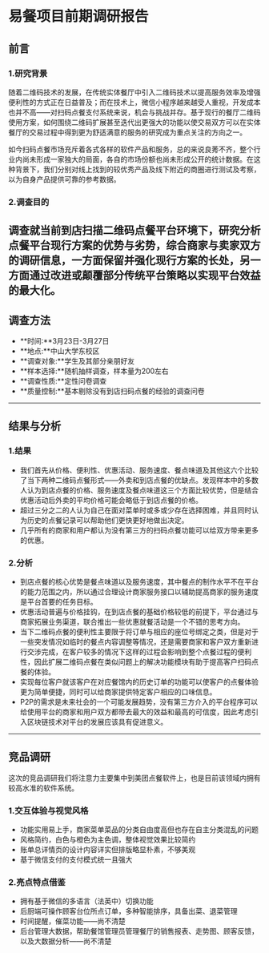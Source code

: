 # 易餐项目前期调研报告  
## 前言  
### 1.研究背景  
随着二维码技术的发展，在传统实体餐厅中引入二维码技术以提高服务效率及增强便利性的方式正在日益普及；而在技术上，微信小程序越来越受人重视，开发成本也并不高——对扫码点餐支付系统来说，机会与挑战并存。基于现行的餐厅二维码使用方案，如何围绕二维码扩展甚至迭代出更强大的功能以使交易双方可以在实体餐厅的交易过程中得到更为舒适满意的服务的研究成为重点关注的方向之一。

如今扫码点餐市场充斥着各式各样的软件产品和服务，总的来说良莠不齐，整个行业内尚未形成一家独大的局面，各自的市场份额也尚未形成公开的统计数据。在这种背景下，我们分别对线上找到的较优秀产品及线下附近的商圈进行测试及考察，以为自身产品提供可靠的参考数据。

### 2.调查目的  
调查就当前到店扫描二维码点餐平台环境下，研究分析点餐平台现行方案的优势与劣势，综合商家与卖家双方的调研信息，一方面保留并强化现行方案的长处，另一方面通过改进或颠覆部分传统平台策略以实现平台效益的最大化。  
---

## 调查方法
* **时间:**3月23日-3月27日  
* **地点:**中山大学东校区
* **调查对象:**学生及其部分亲朋好友
* **样本选择:**随机抽样调查，样本量为200左右
* **调查性质:**定性问卷调查
* **质量控制:**基本剔除没有到店扫码点餐的经验的调查问卷  
---

## 结果与分析
### 1.结果
* 我们首先从价格、便利性、优惠活动、服务速度、餐点味道及其他这六个比较了当下两种二维码点餐形式——外卖和到店点餐的优缺点。发现样本中的多数人认为到店点餐的价格、服务速度及餐点味道这三个方面比较优势，但是结合优惠活动后外卖的平均价格可能会略低于到店点餐的价格。
* 超过三分之二的人认为自己在面对菜单时或多或少存在选择困难，并且同时认为历史的点餐记录可以帮助他们更快更好地做出决定。
* 几乎所有的商家和用户都认为没有第三方的扫码点餐功能可以给双方带来更多的优惠。

### 2.分析
* 到店点餐的核心优势是餐点味道以及服务速度，其中餐点的制作水平不在平台的能力范围之内，所以通过合理设计商家服务接口以辅助提高商家的服务速度是平台首要的任务目标。
* 优惠活动普遍与价格挂钩，在到店点餐的基础价格较低的前提下，平台通过与商家拓展业务渠道，联合推出一些优惠就餐活动是一个不错的思考方向。
* 当下二维码点餐的便利性主要限于将订单与相应的座位号绑定之类，但是对于一些突发情况如临时的餐点内容调整等情况，还是需要商家和客户双方重新进行交涉完成，在客户较多的情况下这样的过程会影响到整个点餐过程的便利性，因此扩展二维码点餐在类似问题上的解决功能模块有助于提高客户扫码点餐的体验。
* 实现每位客户就该客户在对应餐馆内的历史订单的功能可以使客户的点餐体验更为简单便捷，同时可以给商家提供特定客户相应的口味信息。
* P2P的需求是未来社会的一个可能发展趋势，没有第三方介入的平台程序可以给使用平台的商家和用户双方都带去最大的效益和最高的可信度，因此考虑引入区块链技术对平台的发展应该具有促进意义。  
---

## 竞品调研
这次的竞品调研我们将注意力主要集中到美团点餐软件上，也是目前该领域内拥有较高水准的软件系统。
### 1.交互体验与视觉风格
* 功能实用易上手，商家菜单菜品的分类自由度高但也存在自主分类混乱的问题
* 风格简约，白色与橙色为主色调，整体视觉效果比较简约
* 账单总详情页的设计内容详实但排版略显朴素，不够美观
* 基于微信支付的支付模式统一且强大

### 2.亮点特点借鉴 
* 拥有基于微信的多语言（法英中）切换功能
* 后厨端可操作顾客台位所点订单，多种智能排序，具备出菜、退菜管理
* 时间提醒，催菜功能——尚不清楚
* 后台管理大数据，帮助餐馆管理员管理餐厅的销售报表、走势图、顾客反馈，以及大数据分析——尚不清楚
